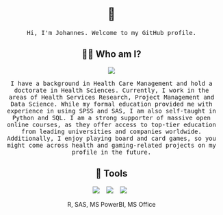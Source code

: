 
<h1 align="center"> 👋 </h1>
<p align="center">
  <samp> Hi, I'm Johannes. Welcome to my GitHub profile. 


<h2 align="center"> 👨‍💻 Who am I?</h2>
<p align="center"><img src="https://komarev.com/ghpvc/?username=Polli85&style=flat-square&color=yellow"></p>
<p align="center">
  <samp>I have a background in Health Care Management and hold a doctorate in Health Sciences. Currently, I work in the areas of Health Services Research, Project Management and Data Science. While my formal education provided me with experience in using SPSS and SAS, I am also self-taught in Python and SQL. I am a strong supporter of massive open online courses, as they offer access to top-tier education from leading universities and companies worldwide. Additionally, I enjoy playing board and card games, so you might come across health and gaming-related projects on my profile in the future.


<h2 align="center"> 🔭 Tools</h2>
<p align="center">
  <img src="https://img.shields.io/badge/Python3%20-%231572B6.svg?&style=for-the-badge&logo=python&logoColor=yellow" />&nbsp;&nbsp;&nbsp;
  <img src="https://img.shields.io/badge/SPSS%20-%2300D9FF.svg?&style=for-the-badge&logo=SPSS&logoColor=white" />&nbsp;&nbsp;&nbsp;
  <img src="https://img.shields.io/badge/SQL%20-%23D14836.svg?&style=for-the-badge&logo=SQL&logoColor=white" />&nbsp;&nbsp;

</p>
<p align="center">R, SAS, MS PowerBI, MS Office </p>


